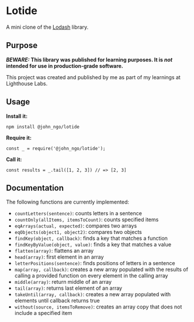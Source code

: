 # Lotide

A mini clone of the [Lodash](https://lodash.com) library.

## Purpose

**_BEWARE:_ This library was published for learning purposes. It is _not_ intended for use in production-grade software.**

This project was created and published by me as part of my learnings at Lighthouse Labs. 

## Usage

**Install it:**

`npm install @john_ngo/lotide`

**Require it:**

`const _ = require('@john_ngo/lotide');`

**Call it:**

`const results = _.tail([1, 2, 3]) // => [2, 3]`

## Documentation

The following functions are currently implemented:

* `countLetters(sentence)`: counts letters in a sentence
* `countOnly(allItems, itemsToCount)`: counts specified items
* `eqArrays(actual, expected)`: compares two arrays
* `eqObjects(object1, object2)`: compares two objects
* `findKey(object, callback)`: finds a key that matches a function
* `findKeyByValue(object, value)`: finds a key that matches a value
* `flatten(array)`: flattens an array
* `head(array)`: first element in an array
* `letterPositions(sentence)`: finds positions of letters in a sentence
* `map(array, callback)`: creates a new array populated with the results of calling a provided function on every element in the calling array
* `middle(array)`: return middle of an array
* `tail(array)`: returns last element of an array
* `takeUntil(array, callback)`: creates a new array populated with elements until callback returns true
* `without(source, itemsToRemove)`: creates an array copy that does not include a specified item